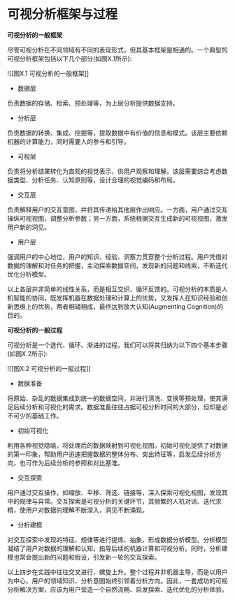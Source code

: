 # 可视分析框架与过程

**可视分析的一般框架**

尽管可视分析在不同领域有不同的表现形式，但其基本框架是相通的。一个典型的可视分析框架包括以下几个部分(如图X.1所示):

![[图X.1 可视分析的一般框架]]

- 数据层

负责数据的存储、检索、预处理等，为上层分析提供数据支持。

- 分析层

负责数据的转换、集成、挖掘等，提取数据中有价值的信息和模式。该层主要依赖机器的计算能力，同时需要人的参与和引导。

- 可视层

负责将分析结果转化为直观的视觉表示，供用户观察和理解。该层需要综合考虑数据类型、分析任务、认知原则等，设计合理的视觉编码和布局。

- 交互层

负责解释用户的交互意图，并将其传递给其他层作出响应。一方面，用户通过交互操纵可视视图，调整分析参数；另一方面，系统根据交互生成新的可视视图，激发用户新的洞见。

- 用户层

强调用户的中心地位，用户的知识、经验、洞察力贯穿整个分析过程。用户凭借对数据的理解和对任务的把握，主动探索数据空间，发现新的问题和线索，不断迭代优化分析模型。

以上各层并非简单的线性关系，而是相互交织、循环反馈的。可视分析的本质是人机智能的协同，既发挥机器在数据处理和计算上的优势，又发挥人在知识经验和创新思维上的优势，两者相辅相成，最终达到放大认知(Augmenting Cognition)的目的。


**可视分析的一般过程**

可视分析是一个迭代、循环、渐进的过程。我们可以将其归纳为以下四个基本步骤(如图X.2所示):

![[图X.2 可视分析的一般过程]]

- 数据准备

将原始、杂乱的数据集成到统一的数据空间，并进行清洗、变换等预处理，使其满足后续分析和可视化的需求。数据准备往往占据可视分析时间的大部分，但却是必不可少的基础工作。

- 初始可视化

利用各种视觉隐喻，将处理后的数据映射到可视化视图。初始可视化提供了对数据的第一印象，帮助用户迅速把握数据的整体分布、突出特征等，启发后续分析方向，也可作为后续分析的参照和对比基准。

- 交互探索

用户通过交互操作，如缩放、平移、筛选、链接等，深入探索可视化视图，发现其中的规律与异常。交互探索是可视分析的关键环节，其频繁的人机对话、迭代求精，使用户对数据的理解不断深入，洞见不断涌现。

- 分析建模

对交互探索中发现的特征、规律等进行提炼、抽象，形成数据分析模型。分析模型凝结了用户对数据的理解和认知，指导后续的机器计算和可视分析。同时，分析建模也常会提出新的问题和假设，引发新一轮的交互探索。

以上四步在实践中往往交叉进行，螺旋上升。整个过程并非机器主导，而是以用户为中心，用户的领域知识、分析意图始终引领着分析方向。因此，一套成功的可视分析解决方案，应该为用户营造一个自然流畅、启发探索、迭代优化的分析体验。